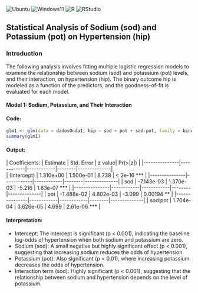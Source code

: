 ![Ubuntu](https://img.shields.io/badge/Ubuntu-Linux-orange)
![Windows11](https://img.shields.io/badge/Windows-11-blue)
![R](https://img.shields.io/badge/R-276DC3?logo=r&logoColor=white&style=flat)
![RStudio](https://img.shields.io/badge/RStudio-75AADB?logo=rstudio&logoColor=white&style=flat)

## Statistical Analysis of Sodium (sod) and Potassium (pot) on Hypertension (hip)

### Introduction

The following analysis involves fitting multiple logistic regression models to examine the relationship between sodium (sod) and potassium (pot) levels, and their interaction, on hypertension (hip). The binary outcome hip is modeled as a function of the predictors, and the goodness-of-fit is evaluated for each model.

#### Model 1: Sodium, Potassium, and Their Interaction

#### Code:
```r
glm1 <- glm(data = dadosOnda1, hip ~ sod + pot + sod:pot, family = binomial)
summary(glm1)
```
#### Output: 

| Coefficients: | Estimate   | Std. Error | z value| Pr(>|z|)     |
|---------------|------------|------------|--------|--------------|    
| (Intercept)   | 1.310e+00  | 1.500e-01  |  8.738 | < 2e-16 ***  |
|---------------|------------|------------|--------|--------------|
| sod           | -7.143e-03 | 1.370e-03  | -5.216 | 1.83e-07 *** |
|---------------|------------|------------|--------|--------------|
| pot           | -1.488e-02 | 4.802e-03  | -3.099 | 0.00194 **   |
|---------------|------------|------------|--------|--------------|
| sod:pot       |  1.704e-04 | 3.626e-05  |  4.699 | 2.61e-06 *** |

#### Interpretation:

- Intercept: The intercept is significant (p < 0.001), indicating the baseline log-odds of hypertension when both sodium and potassium are zero.
- Sodium (sod): A small negative but highly significant effect (p < 0.001), suggesting that increasing sodium reduces the odds of hypertension.
- Potassium (pot): Also significant (p < 0.01), where increasing potassium decreases the odds of hypertension.
- Interaction term (sod): Highly significant (p < 0.001), suggesting that the relationship between sodium and hypertension depends on the level of potassium.